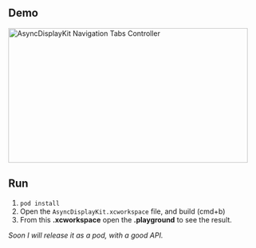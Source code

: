 ## Demo
<img src="https://rawgit.com/jadsonlourenco/ASDK-TabsController-Playground/master/media/demo.gif" width="480" height="270" alt="AsyncDisplayKit Navigation Tabs Controller">

## Run
1. `pod install`
2. Open the `AsyncDisplayKit.xcworkspace` file, and build (cmd+b)
3. From this **.xcworkspace** open the **.playground** to see the result.

*Soon I will release it as a pod, with a good API.*

